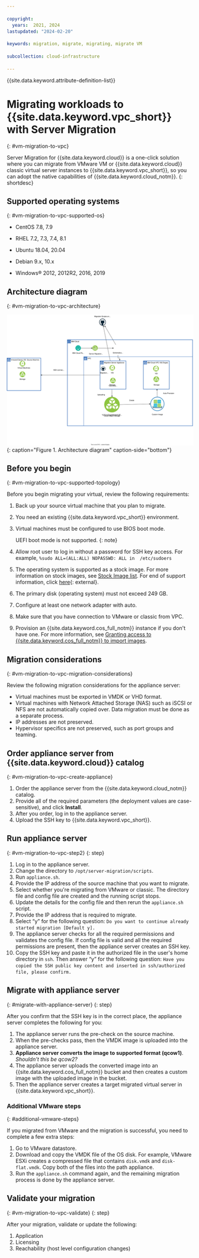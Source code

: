 ```yaml
---

copyright:
  years:  2021, 2024
lastupdated: "2024-02-20"

keywords: migration, migrate, migrating, migrate VM

subcollection: cloud-infrastructure

---
```


{{site.data.keyword.attribute-definition-list}}

# Migrating workloads to {{site.data.keyword.vpc_short}} with Server Migration
{: #vm-migration-to-vpc}

Server Migration for {{site.data.keyword.cloud}} is a one-click solution where you can migrate from VMware VM or {{site.data.keyword.cloud}} classic virtual server instances to {{site.data.keyword.vpc_short}}, so you can adopt the native capabilities of {{site.data.keyword.cloud_notm}}.
{: shortdesc}

## Supported operating systems
{: #vm-migration-to-vpc-supported-os}

- CentOS 7.8, 7.9

- RHEL 7.2, 7.3, 7.4, 8.1

- Ubuntu 18.04, 20.04

- Debian 9.x, 10.x

- Windows&reg; 2012, 2012R2, 2016, 2019

## Architecture diagram
{: #vm-migration-to-vpc-architecture}

![Architecture](images/DIY-Arch.svg){: caption="Figure 1. Architecture diagram" caption-side="bottom"}

## Before you begin
{: #vm-migration-to-vpc-supported-topology}

Before you begin migrating your virtual, review the following requirements:

1. Back up your source virtual machine that you plan to migrate.

2. You need an existing {{site.data.keyword.vpc_short}} environment.

3. Virtual machines must be configured to use BIOS boot mode.
   
    UEFI boot mode is not supported.
    {: note}

4. Allow root user to log in without a password for SSH key access. For example, `%sudo ALL=(ALL:ALL) NOPASSWD: ALL in  /etc/sudoers`

5. The operating system is supported as a stock image. For more information on stock images, see [Stock Image list](/docs/vpc?topic=vpc-about-images#stock-images). For end of support information, click [here](https://www.ibm.com/cloud/cloud-prod-life){: external}.

6. The primary disk (operating system) must not exceed 249 GB.

7. Configure at least one network adapter with auto.

8. Make sure that you have connection to VMware or classic from VPC.

9. Provision an {{site.data.keyword.cos_full_notm}} instance if you don't have one. For more information, see [Granting access to {{site.data.keyword.cos_full_notm}} to import images](/docs/vpc?topic=vpc-object-storage-prereq&interface=cli).

## Migration considerations
{: #vm-migration-to-vpc-migration-considerations}

Review the following migration considerations for the appliance server:

* Virtual machines must be exported in VMDK or VHD format.
* Virtual machines with Network Attached Storage (NAS) such as iSCSI or NFS are not automatically copied over. Data migration must be done as a separate process.
* IP addresses are not preserved.
* Hypervisor specifics are not preserved, such as port groups and teaming.

## Order appliance server from {{site.data.keyword.cloud}} catalog
{: #vm-migration-to-vpc-create-appliance}

1. Order the appliance server from the {{site.data.keyword.cloud_notm}} catalog.
2. Provide all of the required parameters (the deployment values are case-sensitive), and click **Install**.
3. After you order, log in to the appliance server.
4. Upload the SSH key to {{site.data.keyword.vpc_short}}.

## Run appliance server
{: #vm-migration-to-vpc-step2}
{: step}

1. Log in to the appliance server.
2. Change the directory to `/opt/server-migration/scripts`.
3. Run `appliance.sh`.
4. Provide the IP address of the source machine that you want to migrate.
5. Select whether you're migrating from VMware or classic. The directory file and config file are created and the running script stops.
6. Update the details for the config file and then rerun the `appliance.sh` script.
7. Provide the IP address that is required to migrate.
8. Select “y” for the following question: `Do you want to continue already started migration [Default y].`
9. The appliance server checks for all the required permissions and validates the config file. If config file is valid and all the required permissions are present, then the appliance server creates an SSH key.
10. Copy the SSH key and paste it in the authorized file in the user's home directory in `ssh`. Then answer “y” for the following question: `Have you copied the SSH public key content and inserted in ssh/authorized file, please confirm.`

## Migrate with appliance server
{: #migrate-with-appliance-server}
{: step}

After you confirm that the SSH key is in the correct place, the appliance server completes the following for you:

1. The appliance server runs the pre-check on the source machine.
2. When the pre-checks pass, then the VMDK image is uploaded into the appliance server.
3. **Appliance server converts the image to supported format (qcow1)**. _Shouldn't this be qcow2?_
4. The appliance server uploads the converted image into an {{site.data.keyword.cos_full_notm}} bucket and then creates a custom image with the uploaded image in the bucket.
5. Then the appliance server creates a target migrated virtual server in {{site.data.keyword.vpc_short}}.

### Additional VMware steps
{: #additional-vmware-steps}

If you migrated from VMware and the migration is successful, you need to complete a few extra steps: 
1. Go to VMware datastore.
2. Download and copy the VMDK file of the OS disk. For example, VMware ESXi creates a compressed file that contains `disk.vmdk` and `disk-flat.vmdk`. Copy both of the files into the path appliance. 
3. Run the `appliance.sh` command again, and the remaining migration process is done by the appliance server.

## Validate your migration
{: #vm-migration-to-vpc-validate}
{: step}

After your migration, validate or update the following:

1. Application
2. Licensing
3. Reachability (host level configuration changes)
